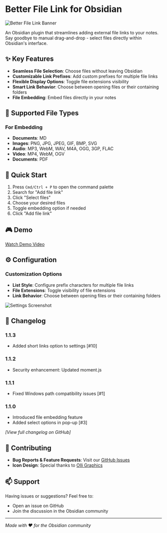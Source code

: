 # Better File Link for Obsidian

![Better File Link Banner](https://user-images.githubusercontent.com/67844154/158657066-47b6b0fb-439c-4973-82c7-9768ee472344.png)

An Obsidian plugin that streamlines adding external file links to your notes. Say goodbye to manual drag-and-drop - select files directly within Obsidian's interface.

## ✨ Key Features

- **Seamless File Selection**: Choose files without leaving Obsidian
- **Customizable Link Prefixes**: Add custom prefixes for multiple file links
- **Flexible Display Options**: Toggle file extensions visibility
- **Smart Link Behavior**: Choose between opening files or their containing folders
- **File Embedding**: Embed files directly in your notes

## 🎯 Supported File Types

### For Embedding
- **Documents**: MD
- **Images**: PNG, JPG, JPEG, GIF, BMP, SVG
- **Audio**: MP3, WebM, WAV, M4A, OGG, 3GP, FLAC
- **Video**: MP4, WebM, OGV
- **Documents**: PDF

## 🚀 Quick Start

1. Press `Cmd/Ctrl + P` to open the command palette
2. Search for "Add file link"
3. Click "Select files"
4. Choose your desired files
5. Toggle embedding option if needed
6. Click "Add file link"

## 🎮 Demo

[Watch Demo Video](https://user-images.githubusercontent.com/67844154/131221777-2ad1c138-90a5-4429-b481-380f8618d6ad.mp4)

## ⚙️ Configuration

### Customization Options
- **List Style**: Configure prefix characters for multiple file links
- **File Extensions**: Toggle visibility of file extensions
- **Link Behavior**: Choose between opening files or their containing folders

![Settings Screenshot](https://user-images.githubusercontent.com/67844154/131246371-68049aa6-34a5-421c-b478-513427525700.png)

## 📝 Changelog

### 1.1.3
- Added short links option to settings [#10]

### 1.1.2
- Security enhancement: Updated moment.js

### 1.1.1
- Fixed Windows path compatibility issues [#1]

### 1.1.0
- Introduced file embedding feature
- Added select options in pop-up [#3]

*[View full changelog on GitHub]*

## 🤝 Contributing

- **Bug Reports & Feature Requests**: Visit our [GitHub Issues](https://github.com/marcjulianschwarz/obsidian-file-link/issues)
- **Icon Design**: Special thanks to [Olli Graphics](https://www.olli-graphics.de)

## 📫 Support

Having issues or suggestions? Feel free to:
- Open an issue on GitHub
- Join the discussion in the Obsidian community

---

*Made with ❤️ for the Obsidian community*
